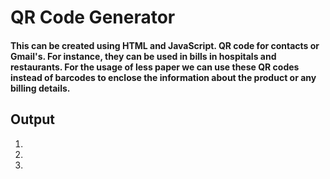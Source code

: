 # QR Code Generator
#### This can be created using HTML and JavaScript. QR code for contacts or Gmail's. For instance, they can be used in bills in hospitals and restaurants. For the usage of less paper we can use these QR codes instead of barcodes to enclose the information about the product or any billing details.

## Output 
1.
2.
3.
